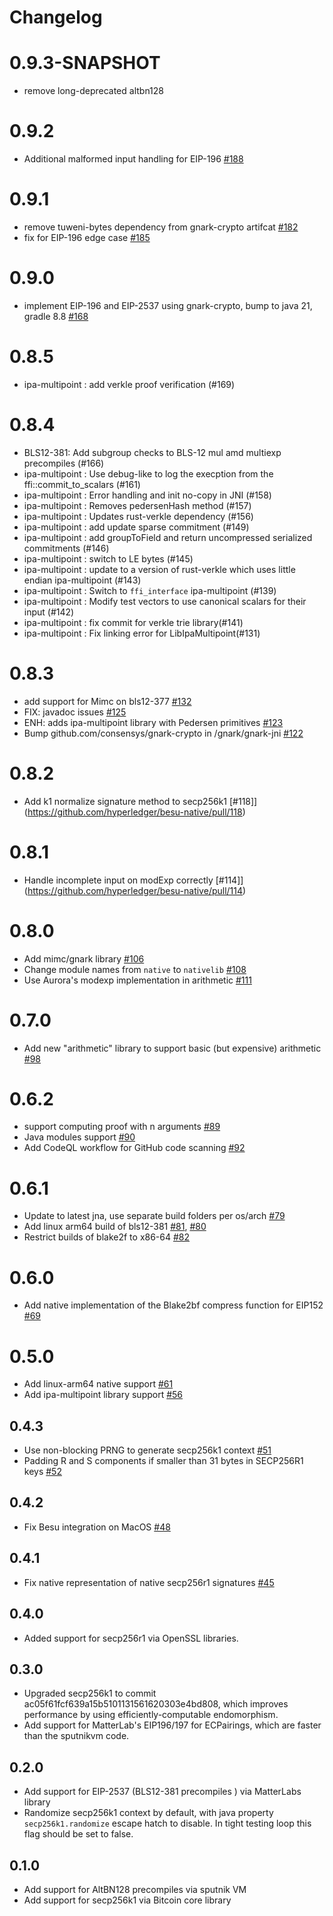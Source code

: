 # Changelog

# 0.9.3-SNAPSHOT
* remove long-deprecated altbn128 

# 0.9.2
* Additional malformed input handling for EIP-196 [#188](https://github.com/hyperledger/besu-native/pull/188)

# 0.9.1
* remove tuweni-bytes dependency from gnark-crypto artifcat [#182](https://github.com/hyperledger/besu-native/pull/182)
* fix for EIP-196 edge case [#185](https://github.com/hyperledger/besu-native/pull/185)

# 0.9.0
* implement EIP-196 and EIP-2537 using gnark-crypto, bump to java 21, gradle 8.8 [#168](https://github.com/hyperledger/besu-native/pull/168)

# 0.8.5
* ipa-multipoint : add verkle proof verification (#169)

# 0.8.4

* BLS12-381: Add subgroup checks to BLS-12 mul amd multiexp precompiles (#166)
* ipa-multipoint : Use debug-like to log the execption from the ffi::commit_to_scalars (#161)
* ipa-multipoint : Error handling and init no-copy in JNI (#158)
* ipa-multipoint : Removes pedersenHash method (#157)
* ipa-multipoint : Updates rust-verkle dependency (#156)
* ipa-multipoint : add update sparse commitment (#149)
* ipa-multipoint : add groupToField and return uncompressed serialized commitments (#146)
* ipa-multipoint : switch to LE bytes (#145)
* ipa-multipoint : update to a version of rust-verkle which uses little endian ipa-multipoint (#143)
* ipa-multipoint : Switch to `ffi_interface` ipa-multipoint (#139)
* ipa-multipoint : Modify test vectors to use canonical scalars for their input  (#142)
* ipa-multipoint : fix commit for verkle trie library(#141)
* ipa-multipoint : Fix linking error for LibIpaMultipoint(#131)

# 0.8.3

* add support for Mimc on bls12-377 [#132](https://github.com/hyperledger/besu-native/pull/132)
* FIX: javadoc issues [#125](https://github.com/hyperledger/besu-native/pull/125)
* ENH: adds ipa-multipoint library with Pedersen primitives [#123](https://github.com/hyperledger/besu-native/pull/123)
* Bump github.com/consensys/gnark-crypto in /gnark/gnark-jni [#122](https://github.com/hyperledger/besu-native/pull/122)

# 0.8.2

* Add k1 normalize signature method to secp256k1 [#118]](https://github.com/hyperledger/besu-native/pull/118)

# 0.8.1

* Handle incomplete input on modExp correctly [#114]](https://github.com/hyperledger/besu-native/pull/114)

# 0.8.0

* Add mimc/gnark library [#106](https://github.com/hyperledger/besu-native/pull/106)
* Change module names from `native` to `nativelib` [#108](https://github.com/hyperledger/besu-native/pull/108)
* Use Aurora's modexp implementation in arithmetic [#111](https://github.com/hyperledger/besu-native/pull/111)

# 0.7.0

* Add new "arithmetic" library to support basic (but expensive) arithmetic [#98](https://github.com/hyperledger/besu-native/pull/98)

# 0.6.2

* support computing proof with n arguments [#89](https://github.com/hyperledger/besu-native/pull/89)
* Java modules support [#90](https://github.com/hyperledger/besu-native/pull/90)
* Add CodeQL workflow for GitHub code scanning [#92](https://github.com/hyperledger/besu-native/pull/92)

# 0.6.1

* Update to latest jna, use separate build folders per os/arch [#79](https://github.com/hyperledger/besu-native/pull/79)
* Add linux arm64 build of bls12-381 [#81](https://github.com/hyperledger/besu-native/pull/81), [#80](https://github.com/hyperledger/besu-native/pull/80)
* Restrict builds of blake2f to x86-64 [#82](https://github.com/hyperledger/besu-native/pull/82) 

# 0.6.0

* Add native implementation of the Blake2bf compress function for EIP152 [#69](https://github.com/hyperledger/besu-native/pull/69)

# 0.5.0

* Add linux-arm64 native support [#61](https://github.com/hyperledger/besu-native/pull/61)
* Add ipa-multipoint library support [#56](https://github.com/hyperledger/besu-native/pull/56)

## 0.4.3

* Use non-blocking PRNG to generate secp256k1 context [#51](https://github.com/hyperledger/besu-native/pull/51)
* Padding R and S components if smaller than 31 bytes in SECP256R1 keys [#52](https://github.com/hyperledger/besu-native/pull/52)

## 0.4.2

* Fix Besu integration on MacOS [#48](https://github.com/hyperledger/besu-native/pull/48)

## 0.4.1

* Fix native representation of native secp256r1 signatures [#45](https://github.com/hyperledger/besu-native/pull/45)

## 0.4.0

* Added support for secp256r1 via OpenSSL libraries.

## 0.3.0

* Upgraded secp256k1 to commit ac05f61fcf639a15b5101131561620303e4bd808, which
  improves performance by using efficiently-computable endomorphism.
* Add support for MatterLab's EIP196/197 for ECPairings, which are faster than
  the sputnikvm code.

## 0.2.0

* Add support for EIP-2537 (BLS12-381 precompiles ) via MatterLabs library
* Randomize secp256k1 context by default, with java property
  `secp256k1.randomize` escape hatch to disable. In tight testing loop this
  flag should be set to false.

## 0.1.0

* Add support for AltBN128 precompiles via sputnik VM
* Add support for secp256k1 via Bitcoin core library
